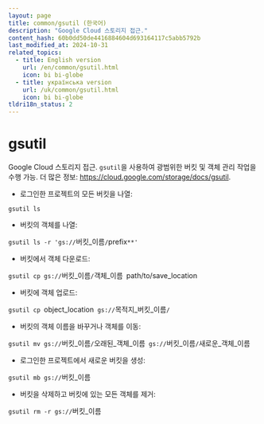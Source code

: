 ```yaml
---
layout: page
title: common/gsutil (한국어)
description: "Google Cloud 스토리지 접근."
content_hash: 60b0dd50de4416884604d693164117c5abb5792b
last_modified_at: 2024-10-31
related_topics:
  - title: English version
    url: /en/common/gsutil.html
    icon: bi bi-globe
  - title: українська version
    url: /uk/common/gsutil.html
    icon: bi bi-globe
tldri18n_status: 2
---
```

# gsutil

Google Cloud 스토리지 접근.
`gsutil`을 사용하여 광범위한 버킷 및 객체 관리 작업을 수행 가능.
더 많은 정보: <https://cloud.google.com/storage/docs/gsutil>.

- 로그인한 프로젝트의 모든 버킷을 나열:

`gsutil ls`

- 버킷의 객체를 나열:

`gsutil ls -r 'gs://`<span class="tldr-var badge badge-pill bg-dark-lm bg-white-dm text-white-lm text-dark-dm font-weight-bold">버킷_이름</span>`/`<span class="tldr-var badge badge-pill bg-dark-lm bg-white-dm text-white-lm text-dark-dm font-weight-bold">prefix</span>`**'`

- 버킷에서 객체 다운로드:

`gsutil cp gs://`<span class="tldr-var badge badge-pill bg-dark-lm bg-white-dm text-white-lm text-dark-dm font-weight-bold">버킷_이름</span>`/`<span class="tldr-var badge badge-pill bg-dark-lm bg-white-dm text-white-lm text-dark-dm font-weight-bold">객체_이름</span>` `<span class="tldr-var badge badge-pill bg-dark-lm bg-white-dm text-white-lm text-dark-dm font-weight-bold">path/to/save_location</span>

- 버킷에 객체 업로드:

`gsutil cp `<span class="tldr-var badge badge-pill bg-dark-lm bg-white-dm text-white-lm text-dark-dm font-weight-bold">object_location</span>` gs://`<span class="tldr-var badge badge-pill bg-dark-lm bg-white-dm text-white-lm text-dark-dm font-weight-bold">목적지_버킷_이름</span>`/`

- 버킷의 객체 이름을 바꾸거나 객체를 이동:

`gsutil mv gs://`<span class="tldr-var badge badge-pill bg-dark-lm bg-white-dm text-white-lm text-dark-dm font-weight-bold">버킷_이름</span>`/`<span class="tldr-var badge badge-pill bg-dark-lm bg-white-dm text-white-lm text-dark-dm font-weight-bold">오래된_객체_이름</span>` gs://`<span class="tldr-var badge badge-pill bg-dark-lm bg-white-dm text-white-lm text-dark-dm font-weight-bold">버킷_이름</span>`/`<span class="tldr-var badge badge-pill bg-dark-lm bg-white-dm text-white-lm text-dark-dm font-weight-bold">새로운_객체_이름</span>

- 로그인한 프로젝트에서 새로운 버킷을 생성:

`gsutil mb gs://`<span class="tldr-var badge badge-pill bg-dark-lm bg-white-dm text-white-lm text-dark-dm font-weight-bold">버킷_이름</span>

- 버킷을 삭제하고 버킷에 있는 모든 객체를 제거:

`gsutil rm -r gs://`<span class="tldr-var badge badge-pill bg-dark-lm bg-white-dm text-white-lm text-dark-dm font-weight-bold">버킷_이름</span>
